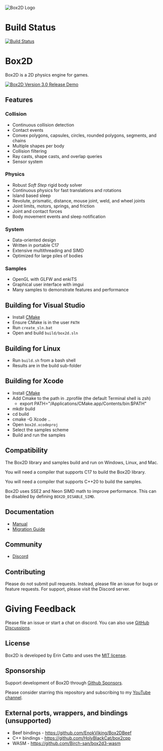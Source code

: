 ![Box2D Logo](https://box2d.org/images/logo.svg)

# Build Status
[![Build Status](https://github.com/erincatto/box2d/actions/workflows/build.yml/badge.svg)](https://github.com/erincatto/box2d/actions)

# Box2D 
Box2D is a 2D physics engine for games.

[![Box2D Version 3.0 Release Demo](https://img.youtube.com/vi/dAoM-xjOWtA/0.jpg)](https://www.youtube.com/watch?v=dAoM-xjOWtA)

## Features

### Collision
- Continuous collision detection
- Contact events
- Convex polygons, capsules, circles, rounded polygons, segments, and chains
- Multiple shapes per body
- Collision filtering
- Ray casts, shape casts, and overlap queries
- Sensor system

### Physics
- Robust _Soft Step_ rigid body solver
- Continuous physics for fast translations and rotations
- Island based sleep
- Revolute, prismatic, distance, mouse joint, weld, and wheel joints
- Joint limits, motors, springs, and friction
- Joint and contact forces
- Body movement events and sleep notification

### System
- Data-oriented design
- Written in portable C17
- Extensive multithreading and SIMD
- Optimized for large piles of bodies

### Samples
- OpenGL with GLFW and enkiTS
- Graphical user interface with imgui
- Many samples to demonstrate features and performance

## Building for Visual Studio
- Install [CMake](https://cmake.org/)
- Ensure CMake is in the user `PATH`
- Run `create_sln.bat`
- Open and build `build/box2d.sln`

## Building for Linux
- Run `build.sh` from a bash shell
- Results are in the build sub-folder

## Building for Xcode
- Install [CMake](https://cmake.org)
- Add Cmake to the path in .zprofile (the default Terminal shell is zsh)
    - export PATH="/Applications/CMake.app/Contents/bin:$PATH"
- mkdir build
- cd build
- cmake -G Xcode ..
- Open `box2d.xcodeproj`
- Select the samples scheme
- Build and run the samples

## Compatibility
The Box2D library and samples build and run on Windows, Linux, and Mac.

You will need a compiler that supports C17 to build the Box2D library.

You will need a compiler that supports C++20 to build the samples.

Box2D uses SSE2 and Neon SIMD math to improve performance. This can be disabled by defining `BOX2D_DISABLE_SIMD`.

## Documentation
- [Manual](https://box2d.org/documentation/)
- [Migration Guide](https://github.com/erincatto/box2d/blob/main/docs/migration.md)

## Community
- [Discord](https://discord.gg/NKYgCBP)

## Contributing
Please do not submit pull requests. Instead, please file an issue for bugs or feature requests. For support, please visit the Discord server.

# Giving Feedback
Please file an issue or start a chat on discord. You can also use [GitHub Discussions](https://github.com/erincatto/box2d/discussions).

## License
Box2D is developed by Erin Catto and uses the [MIT license](https://en.wikipedia.org/wiki/MIT_License).

## Sponsorship
Support development of Box2D through [Github Sponsors](https://github.com/sponsors/erincatto).

Please consider starring this repository and subscribing to my [YouTube channel](https://www.youtube.com/@erin_catto).

## External ports, wrappers, and bindings (unsupported)
- Beef bindings - https://github.com/EnokViking/Box2DBeef
- C++ bindings - https://github.com/HolyBlackCat/box2cpp
- WASM - https://github.com/Birch-san/box2d3-wasm
